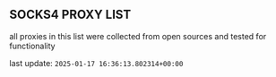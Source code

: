 ## SOCKS4 PROXY LIST

all proxies in this list were collected from open sources and tested for functionality

last update: `2025-01-17 16:36:13.802314+00:00`